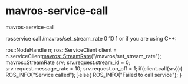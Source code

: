# mavros-service-call
mavros-service-call


rosservice call /mavros/set_stream_rate 0 10 1
or if you are using C++:

ros::NodeHandle n;
ros::ServiceClient client = n.serviceClient<mavros::StreamRate>("/mavros/set_stream_rate");
mavros::StreamRate srv;
srv.request.stream_id = 0;
srv.request.message_rate = 10;
srv.request.on_off = 1;
if(client.call(srv)){
    ROS_INFO("Service called");
}else{
    ROS_INFO("Failed to call service");
}
